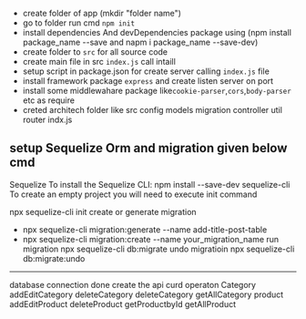 * create folder of app (mkdir "folder name")
* go to folder run cmd `npm init`
* install dependencies And devDependencies package using (npm install package_name --save and napm i package_name --save-dev)
* create folder to `src` for all source code
* create main file in src `index.js` call intaill
* setup script in package.json for create server calling `index.js` file
* install framework package `express` and create listen server on port
* install some middlewahare package like`cookie-parser`,`cors`,`body-parser` etc as require
* creted architech folder like
src
  config
  models
  migration
  controller
  util
  router
indx.js

setup Sequelize Orm and migration given below cmd
-------------
Sequelize 
To install the Sequelize CLI:
npm install --save-dev sequelize-cli
To create an empty project you will need to execute init command

npx sequelize-cli init
create or generate migration
- npx sequelize-cli migration:generate --name add-title-post-table
-  npx sequelize-cli migration:create --name your_migration_name
run migration
npx sequelize-cli db:migrate
undo migratioin
npx sequelize-cli db:migrate:undo
---------------------
database connection done
create the api curd operaton
Category
   addEditCategory
   deleteCategory
   deleteCategory
   getAllCategory
product
   addEditProduct
   deleteProduct
   getProductbyId
   getAllProduct
